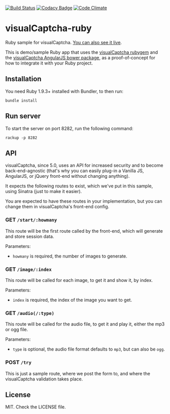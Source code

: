 [![Build Status](https://travis-ci.org/emotionLoop/visualCaptcha-ruby.svg?flat=true&branch=master)](https://travis-ci.org/emotionLoop/visualCaptcha-ruby)
[![Codacy Badge](https://www.codacy.com/project/badge/39fe3aef8f15484aba2f9acb88a2f1fb)](https://www.codacy.com/app/bruno-bernardino/visualCaptcha-ruby)
[![Code Climate](https://codeclimate.com/github/emotionLoop/visualCaptcha-ruby/badges/gpa.svg)](https://codeclimate.com/github/emotionLoop/visualCaptcha-ruby)

# visualCaptcha-ruby

Ruby sample for visualCaptcha. [You can also see it live](http://ruby.demo.visualcaptcha.net).

This is  demo/sample Ruby app that uses the [visualCaptcha rubygem](https://github.com/emotionLoop/visualCaptcha-rubyGem) and the [visualCaptcha AngularJS bower package](https://github.com/emotionLoop/visualCaptcha-frontend-angular), as a proof-of-concept for how to integrate it with your Ruby project.


## Installation 

You need Ruby 1.9.3+ installed with Bundler, to then run:
```
bundle install
```


## Run server

To start the server on port 8282, run the following command:
```
rackup -p 8282
```


## API

visualCaptcha, since 5.0, uses an API for increased security and to become back-end-agnostic (that's why you can easily plug-in a Vanilla JS, AngularJS, or jQuery front-end without changing anything).

It expects the following routes to exist, which we've put in this sample, using Sinatra (just to make it easier).

You are expected to have these routes in your implementation, but you can change them in visualCaptcha's front-end config.

### GET `/start/:howmany`

This route will be the first route called by the front-end, which will generate and store session data.

Parameters:

- `howmany` is required, the number of images to generate.

### GET `/image/:index`

This route will be called for each image, to get it and show it, by index.

Parameters:

- `index` is required, the index of the image you want to get.

### GET `/audio(/:type)`

This route will be called for the audio file, to get it and play it, either the mp3 or ogg file.

Parameters:

- `type` is optional, the audio file format defaults to `mp3`, but can also be `ogg`.

### POST `/try` 

This is just a sample route, where we post the form to, and where the visualCaptcha validation takes place.


## License

MIT. Check the LICENSE file.
